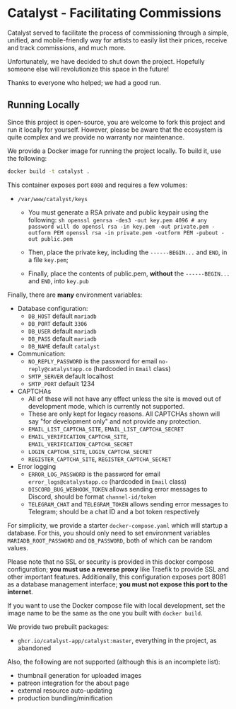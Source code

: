 # Catalyst - Facilitating Commissions

Catalyst served to facilitate the process of commissioning through a simple, unified, and mobile-friendly way for artists to easily list their prices, receive and track commissions, and much more.

Unfortunately, we have decided to shut down the project.  Hopefully someone else will revolutionize this space in the future!

Thanks to everyone who helped; we had a good run.

## Running Locally

Since this project is open-source, you are welcome to fork this project and run it locally for yourself.  However, please be aware that the ecosystem is quite complex and we provide no warranty nor maintenance.

We provide a Docker image for running the project locally.  To build it, use the following:

```sh
docker build -t catalyst .
```

This container exposes port `8080` and requires a few volumes:

- `/var/www/catalyst/keys`
  - You must generate a RSA private and public keypair using the following:
        ```sh
        openssl genrsa -des3 -out key.pem 4096 # any password will do
        openssl rsa -in key.pem -out private.pem -outform PEM
        openssl rsa -in private.pem -outform PEM -pubout -out public.pem
        ```

  - Then, place the private key, including the `------BEGIN...` and `END`, in a file `key.pem`;
  - Finally, place the contents of public.pem, **without** the `------BEGIN...` and `END`, into `key.pub`

Finally, there are **many** environment variables:

- Database configuration:
  - `DB_HOST` default `mariadb`
  - `DB_PORT` default `3306`
  - `DB_USER` default `mariadb`
  - `DB_PASS` default `mariadb`
  - `DB_NAME` default `catalyst`
- Communication:
  - `NO_REPLY_PASSWORD` is the password for email `no-reply@catalystapp.co` (hardcoded in `Email` class)
  - `SMTP_SERVER` default localhost
  - `SMTP_PORT` default 1234
- CAPTCHAs
  - All of these will not have any effect unless the site is moved out of development mode, which is currently not supported.
  - These are only kept for legacy reasons. All CAPTCHAs shown will say "for development only" and not provide any protection.
  - `EMAIL_LIST_CAPTCHA_SITE`, `EMAIL_LIST_CAPTCHA_SECRET`
  - `EMAIL_VERIFICATION_CAPTCHA_SITE`, `EMAIL_VERIFICATION_CAPTCHA_SECRET`
  - `LOGIN_CAPTCHA_SITE`, `LOGIN_CAPTCHA_SECRET`
  - `REGISTER_CAPTCHA_SITE`, `REGISTER_CAPTCHA_SECRET`
- Error logging
  - `ERROR_LOG_PASSWORD` is the password for email `error_logs@catalystapp.co` (hardcoded in `Email` class)
  - `DISCORD_BUG_WEBHOOK_TOKEN` allows sending error messages to Discord, should be format `channel-id/token`
  - `TELEGRAM_CHAT` and `TELEGRAM_TOKEN` allows sending error messages to Telegram; should be a chat ID and a bot token respectively

For simplicity, we provide a starter `docker-compose.yaml` which will startup a database.  For this, you should only need to set environment variables `MARIADB_ROOT_PASSWORD` and `DB_PASSWORD`, both of which can be random values.

Please note that no SSL or security is provided in this docker compose configuration; **you must use a reverse proxy** like Traefik to provide SSL and other important features.  Additionally, this configuration exposes port 8081 as a database management interface; **you must not expose this port to the internet**.

If you want to use the Docker compose file with local development, set the image name to be the same as the one you built with `docker build`.

We provide two prebuilt packages:
- `ghcr.io/catalyst-app/catalyst:master`, everything in the project, as abandoned

Also, the following are not supported (although this is an incomplete list):
- thumbnail generation for uploaded images
- patreon integration for the about page
- external resource auto-updating
- production bundling/minification
